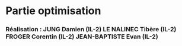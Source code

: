 # Partie optimisation

### Réalisation : JUNG Damien (IL-2) LE NALINEC Tibère (IL-2) FROGER Corentin (IL-2) JEAN-BAPTISTE Evan (IL-2)

